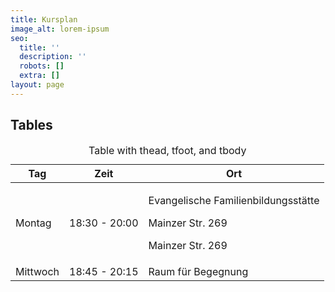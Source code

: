 ```yaml
---
title: Kursplan
image_alt: lorem-ipsum
seo:
  title: ''
  description: ''
  robots: []
  extra: []
layout: page
---
```

## Tables

<div class="responsive-table">
  <table>
      <caption>Table with thead, tfoot, and tbody</caption>
    <thead>
      <tr>
        <th>Tag</th>
        <th>Zeit</th>
        <th>Ort</th>
      </tr>
    </thead>
    <tbody>
      <tr>
        <td>Montag</td>
        <td>18:30 - 20:00</td>
        <td><p>Evangelische Familienbildungsstätte</p><p>Mainzer Str. 269</p><p>Mainzer Str. 269</td>
      </tr>
      <tr>
        <td>Mittwoch</td>
        <td>18:45 - 20:15</td>
        <td>Raum für Begegnung​</td>
      </tr>
    </tbody>
    <tfoot>
    </tfoot>
  </table>
</div>